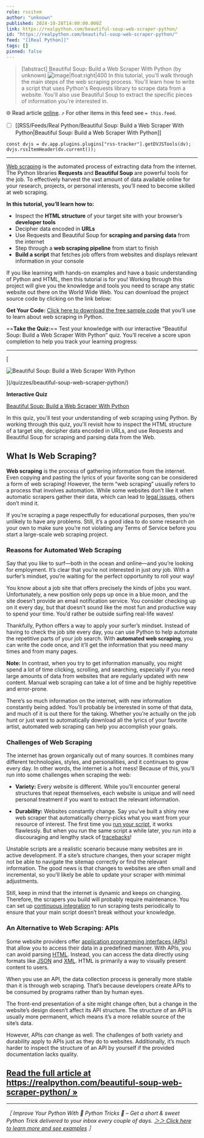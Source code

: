 ```yaml
---
role: rssitem
author: "unknown"
published: 2024-10-28T14:00:00.000Z
link: https://realpython.com/beautiful-soup-web-scraper-python/
id: "https://realpython.com/beautiful-soup-web-scraper-python/"
feed: "[[Real Python]]"
tags: []
pinned: false
---
```


> [!abstract] Beautiful Soup: Build a Web Scraper With Python (by unknown)
> ![image|float:right|400](https://files.realpython.com/media/Build-a-Web-Scraper-With-Requests-and-Beautiful-Soup_Watermarked.37918fb3906c.jpg) In this tutorial, you'll walk through the main steps of the web scraping process. You'll learn how to write a script that uses Python's Requests library to scrape data from a website. You'll also use Beautiful Soup to extract the specific pieces of information you're interested in.

🌐 Read article [online](https://realpython.com/beautiful-soup-web-scraper-python/). ⤴ For other items in this feed see `= this.feed`.

- [ ] [[RSS/Feeds/Real Python/Beautiful Soup꞉ Build a Web Scraper With Python|Beautiful Soup꞉ Build a Web Scraper With Python]]

~~~dataviewjs
const dvjs = dv.app.plugins.plugins["rss-tracker"].getDVJSTools(dv);
dvjs.rssItemHeader(dv.current());
~~~

- - -
[Web scraping](https://realpython.com/python-web-scraping-practical-introduction/) is the automated process of extracting data from the internet. The Python libraries **Requests** and **Beautiful Soup** are powerful tools for the job. To effectively harvest the vast amount of data available online for your research, projects, or personal interests, you’ll need to become skilled at web scraping.

**In this tutorial, you’ll learn how to:**

- Inspect the **HTML structure** of your target site with your browser’s **developer tools**
- Decipher data encoded in **URLs**
- Use Requests and Beautiful Soup for **scraping and parsing data** from the internet
- Step through a **web scraping pipeline** from start to finish
- **Build a script** that fetches job offers from websites and displays relevant information in your console

If you like learning with hands-on examples and have a basic understanding of Python and HTML, then this tutorial is for you! Working through this project will give you the knowledge and tools you need to scrape any static website out there on the World Wide Web. You can download the project source code by clicking on the link below:

**Get Your Code:** [Click here to download the free sample code](https://realpython.com/bonus/beautiful-soup-web-scraper-python-code/) that you’ll use to learn about web scraping in Python.

==**Take the Quiz:**== Test your knowledge with our interactive “Beautiful Soup: Build a Web Scraper With Python” quiz. You’ll receive a score upon completion to help you track your learning progress:

---

[

![Beautiful Soup: Build a Web Scraper With Python](https://files.realpython.com/media/Build-a-Web-Scraper-With-Requests-and-Beautiful-Soup_Watermarked.37918fb3906c.jpg)



](/quizzes/beautiful-soup-web-scraper-python/)

**Interactive Quiz**

[Beautiful Soup: Build a Web Scraper With Python](/quizzes/beautiful-soup-web-scraper-python/)

In this quiz, you'll test your understanding of web scraping using Python. By working through this quiz, you'll revisit how to inspect the HTML structure of a target site, decipher data encoded in URLs, and use Requests and Beautiful Soup for scraping and parsing data from the Web.

## What Is Web Scraping?[](#what-is-web-scraping "Permanent link")

**Web scraping** is the process of gathering information from the internet. Even copying and pasting the lyrics of your favorite song can be considered a form of web scraping! However, the term “web scraping” usually refers to a process that involves automation. While some websites don’t like it when automatic scrapers gather their data, which can lead to [legal issues](https://realpython.com/podcasts/rpp/12/), others don’t mind it.

If you’re scraping a page respectfully for educational purposes, then you’re unlikely to have any problems. Still, it’s a good idea to do some research on your own to make sure you’re not violating any Terms of Service before you start a large-scale web scraping project.

### Reasons for Automated Web Scraping[](#reasons-for-automated-web-scraping "Permanent link")

Say that you like to surf—both in the ocean and online—and you’re looking for employment. It’s clear that you’re not interested in just _any_ job. With a surfer’s mindset, you’re waiting for the perfect opportunity to roll your way!

You know about a job site that offers precisely the kinds of jobs you want. Unfortunately, a new position only pops up once in a blue moon, and the site doesn’t provide an email notification service. You consider checking up on it every day, but that doesn’t sound like the most fun and productive way to spend your time. You’d rather be outside surfing real-life waves!

Thankfully, Python offers a way to apply your surfer’s mindset. Instead of having to check the job site every day, you can use Python to help automate the repetitive parts of your job search. With **automated web scraping**, you can write the code once, and it’ll get the information that you need many times and from many pages.

**Note:** In contrast, when you try to get information manually, you might spend a lot of time clicking, scrolling, and searching, especially if you need large amounts of data from websites that are regularly updated with new content. Manual web scraping can take a lot of time and be highly repetitive and error-prone.

There’s so much information on the internet, with new information constantly being added. You’ll probably be interested in some of that data, and much of it is out there for the taking. Whether you’re actually on the job hunt or just want to automatically download all the lyrics of your favorite artist, automated web scraping can help you accomplish your goals.

### Challenges of Web Scraping[](#challenges-of-web-scraping "Permanent link")

The internet has grown organically out of many sources. It combines many different technologies, styles, and personalities, and it continues to grow every day. In other words, the internet is a hot mess! Because of this, you’ll run into some challenges when scraping the web:

- **Variety:** Every website is different. While you’ll encounter general structures that repeat themselves, each website is unique and will need personal treatment if you want to extract the relevant information.
    
- **Durability:** Websites constantly change. Say you’ve built a shiny new web scraper that automatically cherry-picks what you want from your resource of interest. The first time you [run your script](https://realpython.com/run-python-scripts/), it works flawlessly. But when you run the same script a while later, you run into a discouraging and lengthy stack of [tracebacks](https://realpython.com/python-traceback/)!
    

Unstable scripts are a realistic scenario because many websites are in active development. If a site’s structure changes, then your scraper might not be able to navigate the sitemap correctly or find the relevant information. The good news is that changes to websites are often small and incremental, so you’ll likely be able to update your scraper with minimal adjustments.

Still, keep in mind that the internet is dynamic and keeps on changing. Therefore, the scrapers you build will probably require maintenance. You can set up [continuous integration](https://realpython.com/python-continuous-integration/) to run scraping tests periodically to ensure that your main script doesn’t break without your knowledge.

### An Alternative to Web Scraping: APIs[](#an-alternative-to-web-scraping-apis "Permanent link")

Some website providers offer [application programming interfaces (APIs)](https://realpython.com/python-api/) that allow you to access their data in a predefined manner. With APIs, you can avoid parsing [HTML](https://realpython.com/html-css-python/). Instead, you can access the data directly using formats like [JSON](https://realpython.com/python-json/) and [XML](https://realpython.com/python-xml-parser/). HTML is primarily a way to visually present content to users.

When you use an API, the data collection process is generally more stable than it is through web scraping. That’s because developers create APIs to be consumed by programs rather than by human eyes.

The front-end presentation of a site might change often, but a change in the website’s design doesn’t affect its API structure. The structure of an API is usually more permanent, which means it’s a more reliable source of the site’s data.

However, APIs _can_ change as well. The challenges of both variety and durability apply to APIs just as they do to websites. Additionally, it’s much harder to inspect the structure of an API by yourself if the provided documentation lacks quality.

## [Read the full article at https://realpython.com/beautiful-soup-web-scraper-python/ »](https://realpython.com/beautiful-soup-web-scraper-python/?utm_source=realpython&utm_medium=rss)

---

_［ Improve Your Python With 🐍 Python Tricks 💌 – Get a short & sweet Python Trick delivered to your inbox every couple of days. [＞＞ Click here to learn more and see examples](https://realpython.com/python-tricks/?utm_source=realpython&utm_medium=rss&utm_campaign=footer) ］_